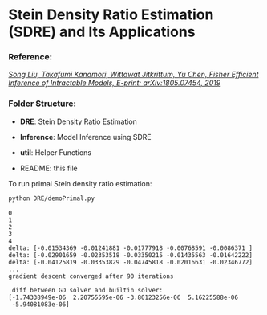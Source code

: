 # Stein Density Ratio Estimation (SDRE) and Its Applications

### Reference: 
[*Song Liu, Takafumi Kanamori, Wittawat Jitkrittum, Yu Chen, Fisher Efficient Inference of Intractable Models, E-print: arXiv:1805.07454, 2019*](https://arxiv.org/abs/1805.07454)

### Folder Structure: 
- **DRE**: Stein Density Ratio Estimation
- **Inference**: Model Inference using SDRE
- **util**: Helper Functions

- README: this file

To run primal Stein density ratio estimation:

```bash
python DRE/demoPrimal.py
```

```
0
1
2
3
4
delta: [-0.01534369 -0.01241881 -0.01777918 -0.00768591 -0.0086371 ]
delta: [-0.02901659 -0.02353518 -0.03350215 -0.01435563 -0.01642222]
delta: [-0.04125819 -0.03353829 -0.04745818 -0.02016631 -0.02346772]
...
gradient descent converged after 90 iterations

 diff between GD solver and builtin solver:
[-1.74338949e-06  2.20755595e-06 -3.80123256e-06  5.16225588e-06
 -5.94081083e-06]
```